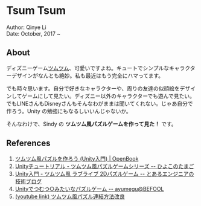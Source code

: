 # Tsum Tsum

Author: Qinye Li  
Date: October, 2017 ~

## About

ディズニーゲーム[ツムツム](http://www.disney.co.jp/games/dtt.html)、可愛いですよね。キュートでシンプルなキャラクターデザインがなんとも絶妙。私も最近はもう完全にハマってます。

でも時々思います。自分で好きなキャラクターや、周りの友達の似顔絵をデザインしてゲームにして見たい。ディズニー以外のキャラクターでも遊んで見たい。でもLINEさんもDisneyさんもそんなわがままは聞いてくれない。じゃあ自分で作ろう。Unity の勉強にもなるしいいんじゃないか。

そんなわけで、Sindy の **ツムツム風パズルゲームを作って見た！** です。

## References

1. [ツムツム風パズルを作ろう (Unity入門) | OpenBook](https://openbook4.me/projects/161/sections/959)
2. [Unityチュートリアル - ツムツム風パズルゲームシリーズ -- ひよこのたまご](http://hiyotama.hatenablog.com/entry/2015/05/18/090000)
3. [Unity入門 - ツムツム風 ラブライブ 2Dパズルゲーム -- とあるエンジニアの技術ブログ](http://hiro1986.hateblo.jp/entry/2015/03/08/000000)
4. [Unityでつむつ○みたいなパズルゲーム -- ayumegu@BEFOOL](http://befool.co.jp/blog/ayumegu/unity-study-tumutumu/)
3. [(youtube link) ツムツム風パズル連結方法改良](https://www.youtube.com/watch?v=abjUkhZwqvA)
